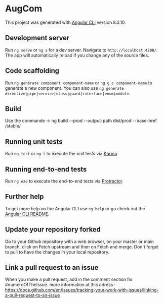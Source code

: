 # AugCom

This project was generated with [Angular CLI](https://github.com/angular/angular-cli) version 8.3.10.

## Development server

Run `ng serve` or `ng s` for a dev server. Navigate to `http://localhost:4200/`. The app will automatically reload if you change any of the source files.

## Code scaffolding

Run `ng generate component component-name` or `ng g c component-name` to generate a new component. You can also use `ng generate directive|pipe|service|class|guard|interface|enum|module`.

## Build

Use the commande -> ng build --prod --output-path dist/prod --base-href /stable/

## Running unit tests

Run `ng test` or `ng t` to execute the unit tests via [Karma](https://karma-runner.github.io).

## Running end-to-end tests

Run `ng e2e` to execute the end-to-end tests via [Protractor](http://www.protractortest.org/).

## Further help

To get more help on the Angular CLI use `ng help` or go check out the [Angular CLI README](https://github.com/angular/angular-cli/blob/master/README.md).

## Update your repository forked

Go to your Github repository with a web browser, on your master or main branch, click on Fetch upstream and then on Fetch and merge. Don't forget to pull to have the changes in your local repository.

## Link a pull request to an issue

When you make a pull request, add in the comment section fix #numeroOfTheIssue.
more information at this adress : https://docs.github.com/en/issues/tracking-your-work-with-issues/linking-a-pull-request-to-an-issue
